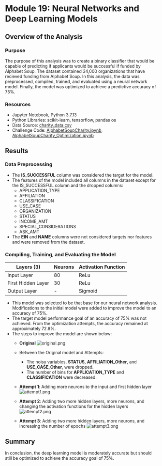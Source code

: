 # Module 19: Neural Networks and Deep Learning Models

## Overview of the Analysis

### Purpose
The purpose of this analysis was to create a binary classifier that would be capable of predicting if applicants would be successful if funded by Alphabet Soup. The dataset contained 34,000 organizations that have recieved funding from Alphabet Soup. In this analysis, the data was preprocessed, compiled, trained, and evaluated using a neural network model. Finally, the model was optimized to achieve a predictive accuracy of 75%.

### Resources
* Jupyter Notebook, Python 3.7.13
* Python Libraries: scikit-learn, tensorflow, pandas os
* Data Source: [charity_data.csv](https://github.com/daniel-sh-au/UofT_DataBC_Module19_Neural_Network_Charity_Analysis/blob/main/Resources/charity_data.csv)
* Challenge Code: [AlphabetSoupCharity.ipynb](https://github.com/daniel-sh-au/UofT_DataBC_Module19_Neural_Network_Charity_Analysis/blob/main/AlphabetSoupCharity.ipynb), [AlphabetSoupCharity_Optimization.ipynb](https://github.com/daniel-sh-au/UofT_DataBC_Module19_Neural_Network_Charity_Analysis/blob/main/AlphabetSoupCharity_Optimization.ipynb)

## Results

### Data Preprocessing
* The **IS_SUCCESSFUL** column was considered the target for the model.
* The features of the model included all columns in the dataset except for the IS_SUCCESSFUL column and the dropped columns:
    * APPLICATION_TYPE
    * AFFILIATION
    * CLASSIFICATION
    * USE_CASE
    * ORGANIZATION
    * STATUS
    * INCOME_AMT
    * SPECIAL_CONSIDERATIONS
    * ASK_AMT
* The **EIN** and **NAME** columns were not considered targets nor features and were removed from the dataset.

### Compiling, Training, and Evaluating the Model

| Layers (3) | Neurons | Activation Function |
| ---------- | ------- | ------------------- |
| Input Layer | 80 | ReLu |
| First Hidden Layer | 30 | ReLu |
| Output Layer | - | Sigmoid |
* This model was selected to be that base for our neural network analysis. Modifications to the initial model were added to improve the model to an accuracy of 75%. 
* The target model performance goal of an accuracy of 75% was not achieved. From the optimization attempts, the accuracy remained at approximately 72.8%.
* The steps to improve the model are shown below: 
    * **Original**
    ![original.png](https://github.com/daniel-sh-au/UofT_DataBC_Module19_Neural_Network_Charity_Analysis/blob/main/Resources/original.png)

    * Between the Original model and Attempts:
        * The noisy variables, **STATUS**, **AFFILIATION_Other**, and **USE_CASE_Other**, were dropped.
        * The number of bins for **APPLICATION_TYPE** and **CLASSIFICATION** were decreased.

    * **Attempt 1**: Adding more neurons to the input and first hidden layer
    ![attempt1.png](https://github.com/daniel-sh-au/UofT_DataBC_Module19_Neural_Network_Charity_Analysis/blob/main/Resources/attempt1.png)
    
    * **Attempt 2**: Adding two more hidden layers, more neurons, and changing the activation functions for the hidden layers
    ![attempt2.png](https://github.com/daniel-sh-au/UofT_DataBC_Module19_Neural_Network_Charity_Analysis/blob/main/Resources/attempt2.png)
    
    * **Attempt 3**: Adding two more hidden layers, more neurons, and increasing the number of epochs
    ![attempt3.png](https://github.com/daniel-sh-au/UofT_DataBC_Module19_Neural_Network_Charity_Analysis/blob/main/Resources/attempt3.png)

## Summary
In conclusion, the deep learning model is moderately accurate but should still be optimized to achieve the accuracy goal of 75%. 